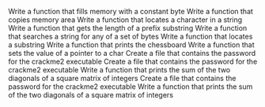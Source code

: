 Write a function that fills memory with a constant byte
Write a function that copies memory area
Write a function that locates a character in a string
Write a function that gets the length of a prefix substring
Write a function that searches a string for any of a set of bytes
Write a function that locates a substring
Write a function that prints the chessboard
Write a function that sets the value of a pointer to a char
Create a file that contains the password for the crackme2 executable
Create a file that contains the password for the crackme2 executable
Write a function that prints the sum of the two diagonals of a square matrix of integers
Create a file that contains the password for the crackme2 executable
Write a function that prints the sum of the two diagonals of a square matrix of integers
